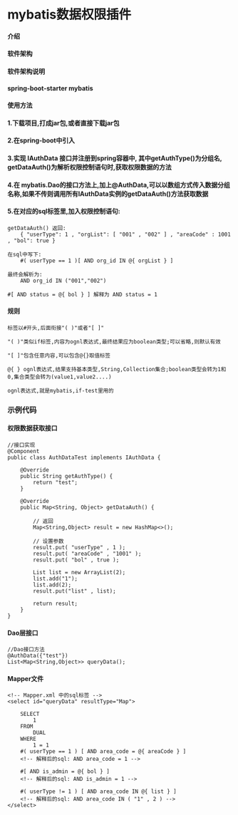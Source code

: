 # mybatis数据权限插件

#### 介绍


#### 软件架构
#### 软件架构说明
#### spring-boot-starter mybatis

#### 使用方法

#### 1.下载项目,打成jar包,或者直接下载jar包
#### 2.在spring-boot中引入
#### 3.实现 IAuthData 接口并注册到spring容器中, 其中getAuthType()为分组名, getDataAuth()为解析权限控制语句时,获取权限数据的方法
#### 4.在 mybatis.Dao的接口方法上,加上@AuthData,可以以数组方式传入数据分组名称,如果不传则调用所有IAuthData实例的getDataAuth()方法获取数据
#### 5.在对应的sql标签里,加入权限控制语句:
```
getDataAuth() 返回: 
    { "userType": 1 , "orgList": [ "001" , "002" ] , "areaCode" : 1001 , "bol": true }
    
在sql中写下: 
    #( userType == 1 )[ AND org_id IN @{ orgList } ]
        
最终会解析为: 
    AND org_id IN ("001","002")
    
#[ AND status = @{ bol } ] 解释为 AND status = 1
``` 
#### 规则
````
标签以#开头,后面衔接"( )"或者"[ ]"

"( )"类似if标签,内容为ognl表达式,最终结果应为boolean类型;可以省略,则默认有效

"[ ]"包含任意内容,可以包含@{}取值标签

@{ } ognl表达式,结果支持基本类型,String,Collection集合;boolean类型会转为1和0,集合类型会转为(value1,value2....)

ognl表达式,就是mybatis,if-test里用的

````
### 示例代码
#### 权限数据获取接口
```
//接口实现
@Component
public class AuthDataTest implements IAuthData {

    @Override
    public String getAuthType() {
        return "test";
    }

    @Override
    public Map<String, Object> getDataAuth() {
        
        // 返回
        Map<String,Object> result = new HashMap<>();
        
        // 设置参数
        result.put( "userType" , 1 );
        result.put( "areaCode" , "1001" );
        result.put( "bol" , true );
        
        List list = new ArrayList(2);
        list.add("1");
        list.add(2);
        result.put("list" , list);
        
        return result;
    }
}
```
#### Dao层接口
```
//Dao接口方法
@AuthData({"test"})
List<Map<String,Object>> queryData();
```
#### Mapper文件
```
<!-- Mapper.xml 中的sql标签 -->
<select id="queryData" resultType="Map">

    SELECT 
        1 
    FROM
        DUAL
    WHERE
        1 = 1
    #( userType == 1 ) [ AND area_code = @{ areaCode } ]
    <!-- 解释后的sql: AND area_code = 1 -->
    
    #[ AND is_admin = @{ bol } ]
    <!-- 解释后的sql: AND is_admin = 1 -->
    
    #( userType != 1 ) [ AND area_code IN @{ list } ]
    <!-- 解释后的sql: AND area_code IN ( "1" , 2 ) -->
</select>
```
